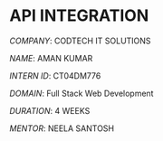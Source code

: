 #  API INTEGRATION

*COMPANY*: CODTECH IT SOLUTIONS

*NAME*: AMAN KUMAR

*INTERN ID*: CT04DM776

*DOMAIN*: Full Stack Web Development

*DURATION*: 4 WEEKS

*MENTOR*: NEELA SANTOSH
